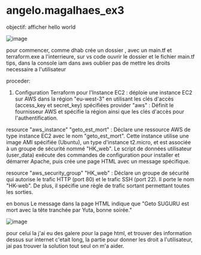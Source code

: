 # angelo.magalhaes_ex3
objectif: afficher hello world


![image](https://github.com/Lo0kii/angelo.magalhaes_ex3/assets/109228312/bcda9037-9faf-455b-8756-ad86d8e3ac11)



pour commencer, comme dhab crée un dossier , avec un main.tf et terraform.exe a l'interrieure, sur vs code ouvrir le dossier et le fichier main.tf
tips, dans la console iam dans aws oublier pas de mettre les droits necessaire a l'utilisateur 


proceder: 
1. Configuration Terraform pour l'Instance EC2 :
 déploie une instance EC2 sur AWS dans la région "eu-west-3" en utilisant les clés d'accès (access_key et secret_key) spécifiées
provider "aws" : Définit le fournisseur AWS et spécifie la région ainsi que les clés d'accès pour l'authentification.

resource "aws_instance" "geto_est_mort" : Déclare une ressource AWS de type instance EC2 avec le nom "geto_est_mort". Cette instance utilise une image AMI spécifiée (Ubuntu), un type d'instance t2.micro, et est associée à un groupe de sécurité nommé "HK_web". Le script de données utilisateur (user_data) exécute des commandes de configuration pour installer et démarrer Apache, puis crée une page HTML avec un message spécifique.

resource "aws_security_group" "HK_web" : Déclare un groupe de sécurité qui autorise le trafic HTTP (port 80) et le trafic SSH (port 22). Il porte le nom "HK-web". De plus, il spécifie une règle de trafic sortant permettant toutes les sorties.

en bonus Le message dans la page HTML indique que "Geto SUGURU est mort avec la tête tranchée par Yuta, bonne soirée."




   ![image](https://github.com/Lo0kii/angelo.magalhaes_ex3/assets/109228312/70761af5-bd46-464b-807e-3806c2ecc185)


pour celui la j'ai eu des galere pour la page html, et trouver des information dessus sur internet c'etait long, la partie pour donner les droit a l'utilisateur, jai pas trouver la solution tout seul on m'a aider.
